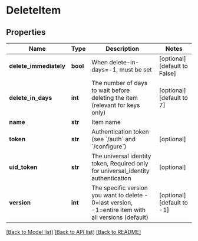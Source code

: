 # DeleteItem

## Properties
Name | Type | Description | Notes
------------ | ------------- | ------------- | -------------
**delete_immediately** | **bool** | When delete-in-days&#x3D;-1, must be set | [optional] [default to False]
**delete_in_days** | **int** | The number of days to wait before deleting the item (relevant for keys only) | [optional] [default to 7]
**name** | **str** | Item name | 
**token** | **str** | Authentication token (see &#x60;/auth&#x60; and &#x60;/configure&#x60;) | [optional] 
**uid_token** | **str** | The universal identity token, Required only for universal_identity authentication | [optional] 
**version** | **int** | The specific version you want to delete - 0&#x3D;last version, -1&#x3D;entire item with all versions (default) | [optional] [default to -1]

[[Back to Model list]](../README.md#documentation-for-models) [[Back to API list]](../README.md#documentation-for-api-endpoints) [[Back to README]](../README.md)


